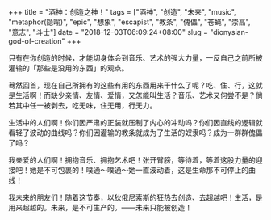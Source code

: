 +++
title = "酒神：创造之神！"
tags = ["酒神", "创造", "未来", "music", "metaphor(隐喻)", "epic", "想象", "escapist", "教条", "傀儡", "苍蝇", "崇高", "意志", "斗士"]
date = "2018-12-03T06:09:24+08:00"
slug = "dionysian-god-of-creation"
+++

只有在你创造的时候，才能切身体会到音乐、艺术的强大力量，一反自己之前所被灌输的「那些是没用的东西」的观点。

蓦然回首，现在自己所拥有的这些有用的东西用来干什么了呢？吃、住、行，这就是生活啊！而缺少亲情、友情、爱情，又怎能叫生活？音乐、艺术又何尝不是？倘若其中任一被剥去，吃无味，住无用，行无力。

生活中的人们啊！你们因严肃的正装就压制了内心的冲动吗？你们因直线的逻辑就看轻了波动的曲线吗？你们因灌输的教条就成为了生活的奴隶吗？成为一群群傀儡了吗？

我亲爱的人们啊！拥抱音乐、拥抱艺术吧！张开臂膀，等待着，等着这股力量的迎接吧！她是不可包裹的！噗通～噗通～她一直波动着，这是生命那不可停止的曲线！

我未来的朋友们！随着这节奏，以狄俄尼索斯的狂热去创造、去超越吧！生活，是用来超越的。未来，是不可生产的。——未来只能被创造！
